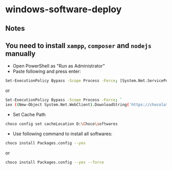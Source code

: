 # windows-software-deploy

**Notes**
---
You need to install `xampp`, `composer` and `nodejs` manually
---

- Open PowerShell as "Run as Administrator"
- Paste following and press enter:
```sh
Set-ExecutionPolicy Bypass -Scope Process -Force; [System.Net.ServicePointManager]::SecurityProtocol = [System.Net.ServicePointManager]::SecurityProtocol -bor 3072; iex ((New-Object System.Net.WebClient).DownloadString('https://chocolatey.org/install.ps1'))
```
or
```sh
Set-ExecutionPolicy Bypass -Scope Process -Force; `
iex ((New-Object System.Net.WebClient).DownloadString('https://chocolatey.org/install.ps1'))
```

- Set Cache Path
```sh
choco config set cacheLocation D:\Choco\softwares
```

- Use following command to install all softwares:
```sh
choco install Packages.config --yes
```
or

```sh
choco install Packages.config --yes --force
```
